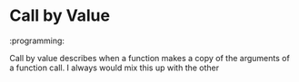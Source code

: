 # Call by Value
:programming:

Call by value describes when a function makes a copy of the arguments of a function call.
I always would mix this up with the other
